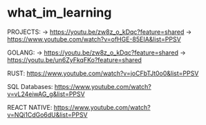 # what_im_learning

PROJECTS:
-> https://youtu.be/zw8z_o_kDqc?feature=shared
-> https://www.youtube.com/watch?v=ofHGE-85EIA&list=PPSV

GOLANG:
-> https://youtu.be/zw8z_o_kDqc?feature=shared
-> https://youtu.be/un6ZyFkqFKo?feature=shared

RUST:
https://www.youtube.com/watch?v=joCFbTJt0o0&list=PPSV

SQL Databases:
https://www.youtube.com/watch?v=vL24eiwAG_g&list=PPSV

REACT NATIVE:
https://www.youtube.com/watch?v=NQi1CdGo6dU&list=PPSV
